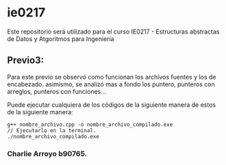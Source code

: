 # ie0217
Este repositorio será utilizado para el curso IE0217 - Estructuras abstractas de Datos y Atgoritmos para Ingeniería

## Previo3:
Para este previo se observó como funcionan los archivos fuentes y los de encabezado.
asimismo, se analizó mas a fondo los puntero, punteros con arreglos, punteros con funciones...

Puede ejecutar cualquiera de los códigos de la siguiente manera de estos
de la siguiente manera:
```
g++ nombre_archivo.cpp -o nombre_archivo_compilado.exe
// Ejecutarlo en la terminal.
./nombre_archivo_compilado.exe
```






### Charlie Arroyo b90765.